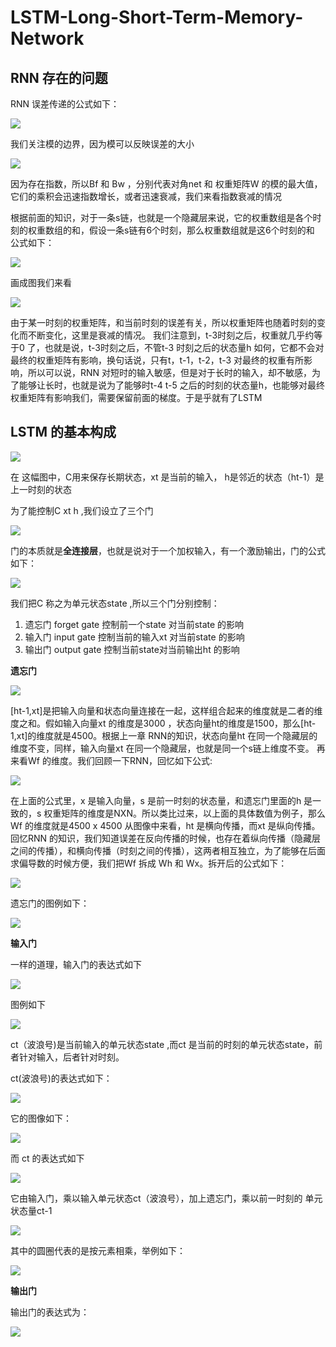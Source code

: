 # LSTM-Long-Short-Term-Memory-Network

## RNN 存在的问题


RNN 误差传递的公式如下：

![](https://github.com/WuFan1992/LSTM-Long-Short-Term-Memory-Network/blob/master/image/1.PNG)

我们关注模的边界，因为模可以反映误差的大小

![](https://github.com/WuFan1992/LSTM-Long-Short-Term-Memory-Network/blob/master/image/2.PNG)

因为存在指数，所以Bf 和 Bw ，分别代表对角net 和 权重矩阵W 的模的最大值，它们的乘积会迅速指数增长，或者迅速衰减，我们来看指数衰减的情况

根据前面的知识，对于一条s链，也就是一个隐藏层来说，它的权重数组是各个时刻的权重数组的和，假设一条s链有6个时刻，那么权重数组就是这6个时刻的和
公式如下：

![](https://github.com/WuFan1992/LSTM-Long-Short-Term-Memory-Network/blob/master/image/3.PNG)

画成图我们来看

![](https://github.com/WuFan1992/LSTM-Long-Short-Term-Memory-Network/blob/master/image/4.png)


由于某一时刻的权重矩阵，和当前时刻的误差有关，所以权重矩阵也随着时刻的变化而不断变化，这里是衰减的情况。
我们注意到，t-3时刻之后，权重就几乎约等于0 了，也就是说，t-3时刻之后，不管t-3 时刻之后的状态量h 如何，它都不会对最终的权重矩阵有影响，换句话说，只有t，t-1，t-2，t-3 对最终的权重有所影响，所以可以说，RNN 对短时的输入敏感，但是对于长时的输入，却不敏感，为了能够让长时，也就是说为了能够时t-4 t-5 之后的时刻的状态量h，也能够对最终权重矩阵有影响我们，需要保留前面的梯度。于是乎就有了LSTM

## LSTM 的基本构成

![](https://github.com/WuFan1992/LSTM-Long-Short-Term-Memory-Network/blob/master/image/5.png)

在 这幅图中，C用来保存长期状态，xt 是当前的输入， h是邻近的状态（ht-1）是上一时刻的状态

为了能控制C xt h ,我们设立了三个门

![](https://github.com/WuFan1992/LSTM-Long-Short-Term-Memory-Network/blob/master/image/6.png)

门的本质就是**全连接层**，也就是说对于一个加权输入，有一个激励输出，门的公式如下：

![](https://github.com/WuFan1992/LSTM-Long-Short-Term-Memory-Network/blob/master/image/7.PNG)

我们把C 称之为单元状态state ,所以三个门分别控制：
1. 遗忘门 forget gate 控制前一个state 对当前state 的影响
2. 输入门 input gate 控制当前的输入xt 对当前state 的影响
3. 输出门 output gate 控制当前state对当前输出ht 的影响

**遗忘门**

![](https://github.com/WuFan1992/LSTM-Long-Short-Term-Memory-Network/blob/master/image/8.PNG)


[ht-1,xt]是把输入向量和状态向量连接在一起，这样组合起来的维度就是二者的维度之和。假如输入向量xt 的维度是3000 ，状态向量ht的维度是1500，那么[ht-1,xt]的维度就是4500。根据上一章 RNN的知识，状态向量ht 在同一个隐藏层的维度不变，同样，输入向量xt 在同一个隐藏层，也就是同一个s链上维度不变。
再来看Wf 的维度。我们回顾一下RNN，回忆如下公式:

![](https://github.com/WuFan1992/LSTM-Long-Short-Term-Memory-Network/blob/master/image/20.PNG)

在上面的公式里，x 是输入向量，s 是前一时刻的状态量，和遗忘门里面的h 是一致的，s 权重矩阵的维度是NXN。所以类比过来，以上面的具体数值为例子，那么Wf 的维度就是4500 x 4500
从图像中来看，ht 是横向传播，而xt 是纵向传播。回忆RNN 的知识，我们知道误差在反向传播的时候，也存在着纵向传播（隐藏层之间的传播），和横向传播（时刻之间的传播），这两者相互独立，为了能够在后面求偏导数的时候方便，我们把Wf 拆成 Wh 和 Wx。拆开后的公式如下：

![](https://github.com/WuFan1992/LSTM-Long-Short-Term-Memory-Network/blob/master/image/9.PNG)

遗忘门的图例如下：

![](https://github.com/WuFan1992/LSTM-Long-Short-Term-Memory-Network/blob/master/image/10.png)


**输入门**

一样的道理，输入门的表达式如下

![](https://github.com/WuFan1992/LSTM-Long-Short-Term-Memory-Network/blob/master/image/11.PNG)

图例如下

![](https://github.com/WuFan1992/LSTM-Long-Short-Term-Memory-Network/blob/master/image/12.png)


ct（波浪号)是当前输入的单元状态state ,而ct 是当前的时刻的单元状态state，前者针对输入，后者针对时刻。

ct(波浪号)的表达式如下：

![](https://github.com/WuFan1992/LSTM-Long-Short-Term-Memory-Network/blob/master/image/13.PNG)

它的图像如下：

![](https://github.com/WuFan1992/LSTM-Long-Short-Term-Memory-Network/blob/master/image/13.png)

而 ct 的表达式如下

![](https://github.com/WuFan1992/LSTM-Long-Short-Term-Memory-Network/blob/master/image/14.PNG)

它由输入门，乘以输入单元状态ct（波浪号），加上遗忘门，乘以前一时刻的 单元状态量ct-1

![](https://github.com/WuFan1992/LSTM-Long-Short-Term-Memory-Network/blob/master/image/15.PNG)

其中的圆圈代表的是按元素相乘，举例如下：

![](https://github.com/WuFan1992/LSTM-Long-Short-Term-Memory-Network/blob/master/image/21.PNG)



**输出门**

输出门的表达式为：

![](https://github.com/WuFan1992/LSTM-Long-Short-Term-Memory-Network/blob/master/image/16.PNG)

